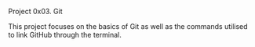 Project 0x03. Git

This project focuses on the basics of Git as well as the commands utilised to link GitHub through the terminal.